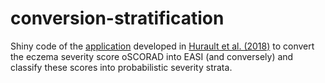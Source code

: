 # conversion-stratification

Shiny code of the [application](https://tanaka-group-imperial.shinyapps.io/ConversionStratification/) developed in [Hurault et al. (2018)](https://doi.org/10.1111/bjd.16916) to convert the eczema severity score oSCORAD into EASI (and conversely) and classify these scores into probabilistic severity strata.
